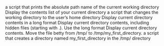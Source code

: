a script that prints the absolute path name of the current working directory
Display the contents list of your current directory
 a script that changes the working directory to the user’s home directory
Display current directory contents in a long format
Display current directory contents, including hidden files (starting with .). Use the long format
Display current directory contents.
Move the file betty from /tmp/ to /tmp/my_first_directory.
a script that creates a directory named my_first_directory in the /tmp/ directory
